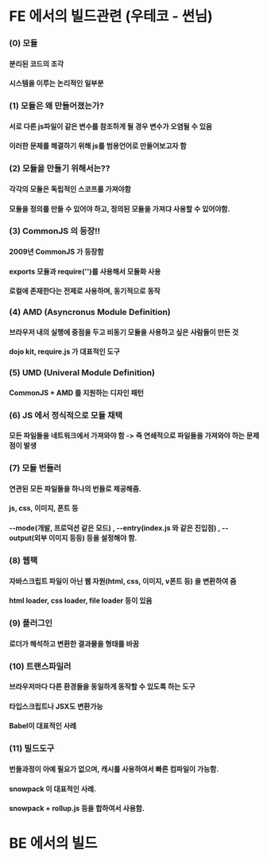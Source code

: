 # FE 에서의 빌드관련 (우테코 - 썬님)

### (0) 모듈
#### 분리된 코드의 조각
#### 시스템을 이루는 논리적인 일부분

### (1) 모듈은 왜 만들어졌는가?
#### 서로 다른 js파일이 같은 변수를 참조하게 될 경우 변수가 오염될 수 있음 
#### 이러한 문제를 해결하기 위해 js를 범용언어로 만들어보고자 함

### (2) 모듈을 만들기 위해서는??
#### 각각의 모듈은 독립적인 스코프를 가져야함
#### 모듈을 정의를 만들 수 있어야 하고, 정의된 모듈을 가져댜 사용할 수 있어야함.

### (3) CommonJS 의 등장!!
#### 2009년 CommonJS 가 등장함
#### exports 모듈과 require('')를 사용해서 모듈화 사용
#### 로컬에 존재한다는 전제로 사용하며, 동기적으로 동작

### (4) AMD (Asyncronus Module Definition)
#### 브라우저 내의 실행에 중점을 두고 비동기 모듈을 사용하고 싶은 사람들이 만든 것
#### dojo kit, require.js 가 대표적인 도구

### (5) UMD (Univeral Module Definition)
#### CommonJS + AMD 를 지원하는 디자인 패턴

### (6) JS 에서 정식적으로 모듈 채택
#### 모든 파일들을 네트워크에서 가져와야 함 -> 즉 연쇄적으로 파일들을 가져와야 하는 문제점이 발생

### (7) 모듈 번들러
#### 연관된 모든 파일들을 하나의 번들로 제공해줌.
#### js, css, 이미지, 폰트 등 
#### --mode(개발, 프로덕션 같은 모드)  , --entry(index.js 와 같은 진입점) , --output(외부 이미지 등등) 등을 설정해야 함.

### (8) 웹팩
#### 자바스크립트 파일이 아닌 웹 자원(html, css, 이미지, v폰트 등) 을 변환하여 줌
#### html loader, css loader, file loader 등이 있음

### (9) 플러그인
#### 로더가 해석하고 변환한 결과물을 형태를 바꿈

### (10) 트랜스파일러
#### 브라우저마다 다른 환경들을 동일하게 동작할 수 있도록 하는 도구
#### 타입스크립트나 JSX도 변환가능
#### Babel이 대표적인 사례

### (11) 빌드도구
#### 번들과정이 아예 필요가 없으며, 캐시를 사용하여서 빠른 컴파일이 가능함.
#### snowpack 이 대표적인 사례.
#### snowpack + rollup.js 등을 합하여서 사용함.

# BE 에서의 빌드 

